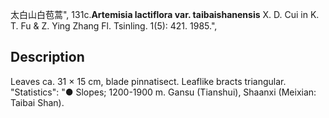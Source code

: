 太白山白苞蒿",
131c.**Artemisia lactiflora var. taibaishanensis** X. D. Cui in K. T. Fu & Z. Ying Zhang Fl. Tsinling. 1(5): 421. 1985.",

## Description
Leaves ca. 31 × 15 cm, blade pinnatisect. Leaflike bracts triangular.
  "Statistics": "● Slopes; 1200-1900 m. Gansu (Tianshui), Shaanxi (Meixian: Taibai Shan).
